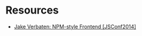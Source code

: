 # Resources
- [Jake Verbaten: NPM-style Frontend [JSConf2014]](https://www.youtube.com/watch?v=8w0_Xw7PPFQ)
